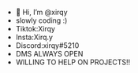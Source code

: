- 👋 Hi, I’m @xirqy
- slowly coding :)
- Tiktok:Xirqy
- Insta:Xirq.y
- Discord:xirqy#5210
- DMS ALWAYS OPEN
- WILLING TO HELP ON PROJECTS!!
